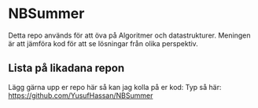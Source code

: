 # NBSummer
Detta repo används för att öva på Algoritmer och datastrukturer. Meningen är att jämföra kod för att se lösningar från olika perspektiv.
## Lista på likadana repon
Lägg gärna upp er repo här så kan jag kolla på er kod:
Typ så här: https://github.com/YusufHassan/NBSummer

